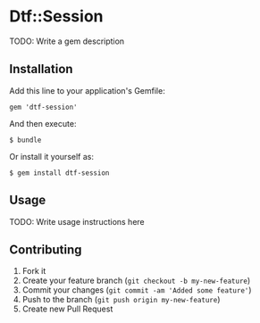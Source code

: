 # Dtf::Session

TODO: Write a gem description

## Installation

Add this line to your application's Gemfile:

    gem 'dtf-session'

And then execute:

    $ bundle

Or install it yourself as:

    $ gem install dtf-session

## Usage

TODO: Write usage instructions here

## Contributing

1. Fork it
2. Create your feature branch (`git checkout -b my-new-feature`)
3. Commit your changes (`git commit -am 'Added some feature'`)
4. Push to the branch (`git push origin my-new-feature`)
5. Create new Pull Request
